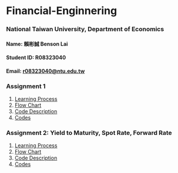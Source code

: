 # Financial-Enginnering
### National Taiwan University, Department of Economics
#### Name: 賴彬誠 Benson Lai
#### Student ID: R08323040
#### Email: r08323040@ntu.edu.tw


### Assignment 1
1. [Learning Process](https://github.com/BensonLai/Financial-Enginnering/blob/master/HW1(Python)/HW1%20%E5%AD%B8%E7%BF%92%E6%AD%B7%E7%A8%8B.pdf)
2. [Flow Chart](https://github.com/BensonLai/Financial-Enginnering/blob/master/HW1(Python)/HW1%20%E6%B5%81%E7%A8%8B%E5%9C%96.PNG)
3. [Code Description](https://github.com/BensonLai/Financial-Enginnering/blob/master/HW1(Python)/HW1%20%E7%A8%8B%E5%BC%8F%E6%96%87%E5%AD%97%E7%B4%80%E9%8C%84.ipynb)
4. [Codes](https://github.com/BensonLai/Financial-Enginnering/blob/master/HW1(Python)/HW1%20%E7%A8%8B%E5%BC%8F%E7%A2%BC.py)


### Assignment 2: Yield to Maturity, Spot Rate, Forward Rate
1. [Learning Process](https://github.com/BensonLai/Financial-Enginnering/blob/master/HW2/%E5%AD%B8%E7%BF%92%E6%AD%B7%E7%A8%8B%20HW2.pdf)
2. [Flow Chart](https://github.com/BensonLai/Financial-Enginnering/blob/master/HW2/%E6%B5%81%E7%A8%8B%E5%9C%96%20HW2.PNG)
3. [Code Description](https://github.com/BensonLai/Financial-Enginnering/blob/master/HW2/%E6%96%87%E5%AD%97%E8%A7%A3%E9%87%8B%20HW2-checkpoint.ipynb)
4. [Codes](https://github.com/BensonLai/Financial-Enginnering/blob/master/HW2/%E7%A8%8B%E5%BC%8F%E7%A2%BC%20HW2.py)
